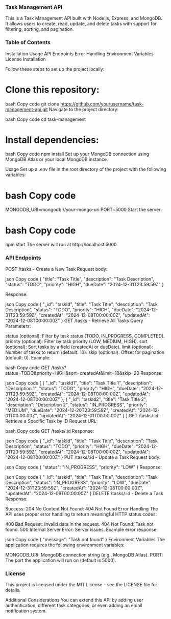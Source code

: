 

### Task Management API
This is a Task Management API built with Node.js, Express, and MongoDB. It allows users to create, read, update, and delete tasks with support for filtering, sorting, and pagination.

### Table of Contents
Installation
Usage
API Endpoints
Error Handling
Environment Variables
License
Installation


Follow these steps to set up the project locally:

# Clone this repository:

bash Copy code
git clone https://github.com/yourusername/task-management-api.git
Navigate to the project directory:

bash Copy code
cd task-management


# Install dependencies:

bash Copy code
npm install
Set up your MongoDB connection using MongoDB Atlas or your local MongoDB instance.

Usage
Set up a .env file in the root directory of the project with the following variables:

# bash Copy code
MONGODB_URI=mongodb://your-mongo-uri
PORT=5000
Start the server:

# bash Copy code
npm start
The server will run at http://localhost:5000.

### API Endpoints
POST /tasks - Create a New Task
Request body:

json Copy code
{
  "title": "Task Title",
  "description": "Task Description",
  "status": "TODO",
  "priority": "HIGH",
  "dueDate": "2024-12-31T23:59:59Z"
}

Response:

json Copy code
{
  "_id": "taskId",
  "title": "Task Title",
  "description": "Task Description",
  "status": "TODO",
  "priority": "HIGH",
  "dueDate": "2024-12-31T23:59:59Z",
  "createdAt": "2024-12-08T00:00:00Z",
  "updatedAt": "2024-12-08T00:00:00Z"
}
GET /tasks - Retrieve All Tasks
Query Parameters:

status (optional): Filter by task status (TODO, IN_PROGRESS, COMPLETED).
priority (optional): Filter by task priority (LOW, MEDIUM, HIGH).
sort (optional): Sort tasks by a field (createdAt or dueDate).
limit (optional): Number of tasks to return (default: 10).
skip (optional): Offset for pagination (default: 0).
Example:

bash Copy code
GET /tasks?status=TODO&priority=HIGH&sort=createdAt&limit=10&skip=20
Response:

json Copy code
[
  {
    "_id": "taskId1",
    "title": "Task Title 1",
    "description": "Description 1",
    "status": "TODO",
    "priority": "HIGH",
    "dueDate": "2024-12-31T23:59:59Z",
    "createdAt": "2024-12-08T00:00:00Z",
    "updatedAt": "2024-12-08T00:00:00Z"
  },
  {
    "_id": "taskId2",
    "title": "Task Title 2",
    "description": "Description 2",
    "status": "IN_PROGRESS",
    "priority": "MEDIUM",
    "dueDate": "2024-12-20T23:59:59Z",
    "createdAt": "2024-12-01T00:00:00Z",
    "updatedAt": "2024-12-01T00:00:00Z"
  }
]
GET /tasks/:id - Retrieve a Specific Task by ID
Request URL:

bash Copy code
GET /tasks/:id
Response:

json
Copy code
{
  "_id": "taskId",
  "title": "Task Title",
  "description": "Task Description",
  "status": "TODO",
  "priority": "HIGH",
  "dueDate": "2024-12-31T23:59:59Z",
  "createdAt": "2024-12-08T00:00:00Z",
  "updatedAt": "2024-12-08T00:00:00Z"
}
PUT /tasks/:id - Update a Task
Request body:

json Copy code
{
  "status": "IN_PROGRESS",
  "priority": "LOW"
}
Response:

json
Copy code
{
  "_id": "taskId",
  "title": "Task Title",
  "description": "Task Description",
  "status": "IN_PROGRESS",
  "priority": "LOW",
  "dueDate": "2024-12-31T23:59:59Z",
  "createdAt": "2024-12-08T00:00:00Z",
  "updatedAt": "2024-12-09T00:00:00Z"
}
DELETE /tasks/:id - Delete a Task
Response:

Success: 204 No Content
Not Found: 404 Not Found
Error Handling
The API uses proper error handling to return meaningful HTTP status codes:

400 Bad Request: Invalid data in the request.
404 Not Found: Task not found.
500 Internal Server Error: Server issues.
Example error response:

json Copy code
{
  "message": "Task not found"
}
Environment Variables
The application requires the following environment variables:

MONGODB_URI: MongoDB connection string (e.g., MongoDB Atlas).
PORT: The port the application will run on (default is 5000).

### License
This project is licensed under the MIT License - see the LICENSE file for details.

Additional Considerations
You can extend this API by adding user authentication, different task categories, or even adding an email notification system.












